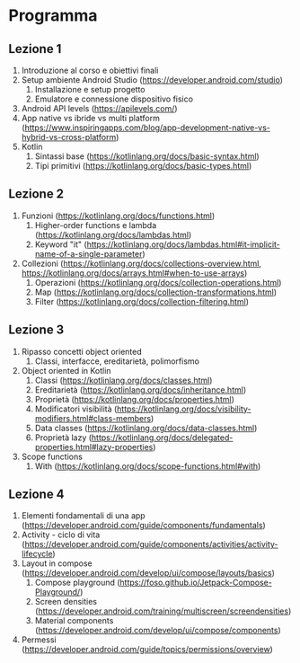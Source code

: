 # Programma

## Lezione 1
1. Introduzione al corso e obiettivi finali
2. Setup ambiente Android Studio (https://developer.android.com/studio)
   1. Installazione e setup progetto
   2. Emulatore e connessione dispositivo fisico
3. Android API levels (https://apilevels.com/)
4. App native vs ibride vs multi platform (https://www.inspiringapps.com/blog/app-development-native-vs-hybrid-vs-cross-platform)
5. Kotlin
   1. Sintassi base (https://kotlinlang.org/docs/basic-syntax.html)
   2. Tipi primitivi (https://kotlinlang.org/docs/basic-types.html)

## Lezione 2
1. Funzioni (https://kotlinlang.org/docs/functions.html)
   1. Higher-order functions e lambda (https://kotlinlang.org/docs/lambdas.html)
   2. Keyword "it" (https://kotlinlang.org/docs/lambdas.html#it-implicit-name-of-a-single-parameter)
2. Collezioni (https://kotlinlang.org/docs/collections-overview.html, https://kotlinlang.org/docs/arrays.html#when-to-use-arrays)
   1. Operazioni (https://kotlinlang.org/docs/collection-operations.html)
   1. Map (https://kotlinlang.org/docs/collection-transformations.html)
   1. Filter (https://kotlinlang.org/docs/collection-filtering.html)

## Lezione 3
1. Ripasso concetti object oriented
   1. Classi, interfacce, ereditarietà, polimorfismo
1. Object oriented in Kotlin
   1. Classi (https://kotlinlang.org/docs/classes.html)
   1. Ereditarietà (https://kotlinlang.org/docs/inheritance.html)
   1. Proprietà (https://kotlinlang.org/docs/properties.html)
   1. Modificatori visibilità (https://kotlinlang.org/docs/visibility-modifiers.html#class-members)
   1. Data classes (https://kotlinlang.org/docs/data-classes.html)
   1. Proprietà lazy (https://kotlinlang.org/docs/delegated-properties.html#lazy-properties)
1. Scope functions
   1. With (https://kotlinlang.org/docs/scope-functions.html#with)

## Lezione 4
1. Elementi fondamentali di una app (https://developer.android.com/guide/components/fundamentals)
1. Activity - ciclo di vita (https://developer.android.com/guide/components/activities/activity-lifecycle)
1. Layout in compose (https://developer.android.com/develop/ui/compose/layouts/basics)
   1. Compose playground (https://foso.github.io/Jetpack-Compose-Playground/)
   1. Screen densities (https://developer.android.com/training/multiscreen/screendensities)
   1. Material components (https://developer.android.com/develop/ui/compose/components)
1. Permessi (https://developer.android.com/guide/topics/permissions/overview)
